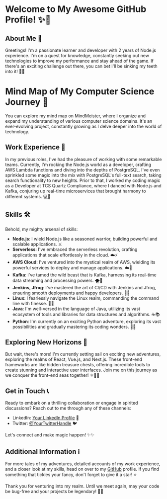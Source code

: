 # Welcome to My Awesome GitHub Profile! ✨👋

## About Me 🌟

Greetings! I'm a passionate learner and developer with 2 years of Node.js experience. I'm on a quest for knowledge, constantly seeking out new technologies to improve my performance and stay ahead of the game. If there's an exciting challenge out there, you can bet I'll be sinking my teeth into it! 🚀💡

# Mind Map of My Computer Science Journey 🧠

You can explore my mind map on MindMeister, where I organize and expand my understanding of various computer science domains. It's an ever-evolving project, constantly growing as I delve deeper into the world of technology.

## Work Experience 💼

In my previous roles, I've had the pleasure of working with some remarkable teams. Currently, I'm rocking the Node.js world as a developer, crafting AWS Lambda functions and diving into the depths of PostgreSQL. I've even sprinkled some magic into the mix with PostgreSQL's full-text search, taking search functionality to new heights. Prior to that, I worked my coding magic as a Developer at TCS Quartz Compliance, where I danced with Node.js and Kafka, conjuring up real-time microservices that brought harmony to different systems. 💻🔮

## Skills 🛠️

Behold, my mighty arsenal of skills:

- **Node.js**: I wield Node.js like a seasoned warrior, building powerful and scalable applications. ⚔️
- **Serverless**: I've embraced the serverless revolution, crafting applications that scale effortlessly in the cloud. ☁️⚡
- **AWS Cloud**: I've ventured into the mystical realm of AWS, wielding its powerful services to deploy and manage applications. ☁️🏰
- **Kafka**: I've tamed the wild beast that is Kafka, harnessing its real-time data streaming and processing powers. 🌪️🐘
- **Jenkins, Jfrog**: I've mastered the art of CI/CD with Jenkins and Jfrog, ensuring smooth deployments and happy developers. 🚀🚧
- **Linux**: I fearlessly navigate the Linux realm, commanding the command line with finesse. 🐧💪
- **Java**: I'm well-versed in the language of Java, utilizing its vast ecosystem of tools and libraries for data structures and algorithms. ☕📚
- **Python**: I'm currently on an exciting Python adventure, exploring its vast possibilities and gradually mastering its coding wonders. 🐍🔥


## Exploring New Horizons 🌈

But wait, there's more! I'm currently setting sail on exciting new adventures, exploring the realms of React, Vue.js, and Next.js. These front-end frameworks are like hidden treasure chests, offering incredible tools to create stunning and interactive user interfaces. Join me on this journey as we conquer the front-end seas together! ⚛️🎨🌟

## Get in Touch 📞

Ready to embark on a thrilling collaboration or engage in spirited discussions? Reach out to me through any of these channels:

- LinkedIn: [Your LinkedIn Profile](https://www.linkedin.com/in/adesht/) 💼
- Twitter: [@YourTwitterHandle](https://twitter.com/) 🐦

Let's connect and make magic happen! ✨✨

## Additional Information ℹ️

For more tales of my adventures, detailed accounts of my work experience, and a closer look at my skills, head on over to my [GitHub](https://github.com/adexh) profile. If you find something that tickles your fancy, don't forget to give it a star! ⭐

Thank you for venturing into my realm. Until we meet again, may your code be bug-free and your projects be legendary! 🚀🌟
